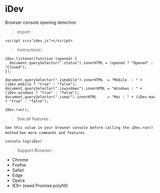 # iDev

Browser console opening detection


> Import :

```
<script src="idev.js"></script>
```

> Instructions :

```
iDev.listener(function (opened) {
  document.querySelector(".status").innerHTML = (opened ? "Opened" : "Closed");
});

document.querySelector(".ismobile").innerHTML  = "Mobile  : " + (iDev.mobile ? "true" : "false");
document.querySelector(".iswindows").innerHTML = "Windows : " + (iDev.windows ? "true" : "false");
document.querySelector(".ismac").innerHTML     = "Mac : " + (iDev.mac ? "true" : "false");

iDev.run();
```

> See all features :

`See this value in your browser console before calling the iDev.run() method`
`See more commands and features`

```
console.log(iDev)
```

> Support Browser :

- Chrome
- Firefox
- Safari
- Edge
- Opera
- IE9+ (need Promise polyfill)
